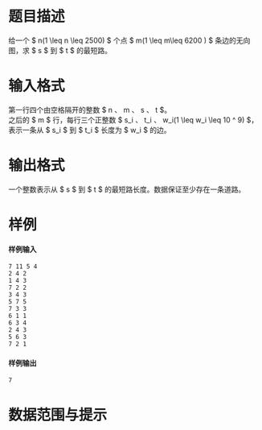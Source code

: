 
# 题目描述

给一个 $ n(1 \leq n \leq 2500) $ 个点 $ m(1 \leq m\leq 6200 ) $ 条边的无向图，求 $ s $ 到 $ t $ 的最短路。

# 输入格式

第一行四个由空格隔开的整数 $ n $、$ m $、$ s $、$ t $。  
之后的 $ m $ 行，每行三个正整数 $ s_i $、$ t_i $、$ w_i(1 \leq w_i \leq 10 ^ 9) $，表示一条从 $ s_i $ 到 $ t_i $ 长度为 $ w_i $ 的边。

# 输出格式

一个整数表示从 $ s $ 到 $ t $ 的最短路长度。数据保证至少存在一条道路。

# 样例

#### 样例输入
```plain
7 11 5 4
2 4 2
1 4 3
7 2 2
3 4 3
5 7 5
7 3 3
6 1 1
6 3 4
2 4 3
5 6 3
7 2 1
```

#### 样例输出
```plain
7
```

# 数据范围与提示


			
